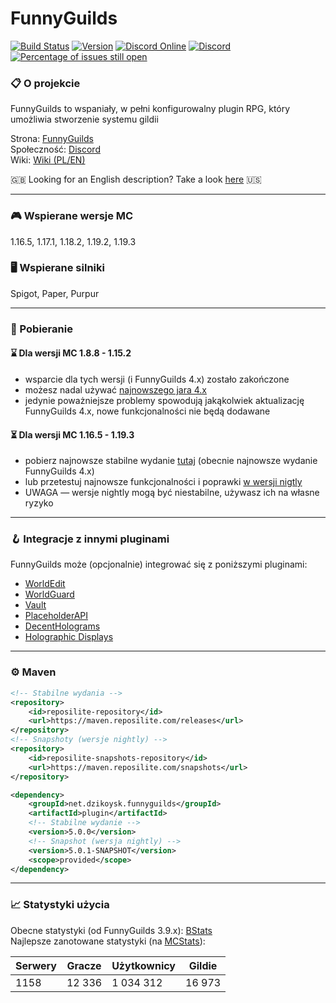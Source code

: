 # FunnyGuilds

[![Build Status](https://github.com/FunnyGuilds/FunnyGuilds/actions/workflows/gradle.yml/badge.svg)](https://github.com/FunnyGuilds/FunnyGuilds/actions/workflows/gradle.yml)
[![Version](https://repo.panda-lang.org/api/badge/latest/releases/net/dzikoysk/funnyguilds/plugin?color=42c611&name=FunnyGuilds&prefix=v)](https://ci.insertt.dev/job/FunnyGuilds/job/master/)
[![Discord Online](https://img.shields.io/discord/254623242914889729.svg)](https://discord.gg/CYvyq3u)
[![Discord](https://img.shields.io/badge/discord-funnyguilds-738bd7.svg?style=square)](https://discord.gg/CYvyq3u)
[![Percentage of issues still open](http://isitmaintained.com/badge/open/FunnyGuilds/FunnyGuilds.svg)](http://isitmaintained.com/project/FunnyGuilds/FunnyGuilds "Percentage of issues still open")

### :clipboard: O projekcie

FunnyGuilds to wspaniały, w pełni konfigurowalny plugin RPG, który umożliwia stworzenie systemu gildii

Strona: [FunnyGuilds](https://funnyguilds.dzikoysk.net)</br>
Społeczność: [Discord](https://discord.gg/CYvyq3u)</br>
Wiki: [Wiki (PL/EN)](https://github.com/FunnyGuilds/FunnyGuilds/wiki)

:gb: Looking for an English description? Take a look [here](README.md) :us:

---

### :video_game: Wspierane wersje MC

1.16.5, 1.17.1, 1.18.2, 1.19.2, 1.19.3

### :desktop_computer: Wspierane silniki

Spigot, Paper, Purpur

---

### :rocket: Pobieranie

#### :hourglass: Dla wersji MC 1.8.8 - 1.15.2

- wsparcie dla tych wersji (i FunnyGuilds 4.x) zostało zakończone
- możesz nadal używać [najnowszego jara 4.x](https://ci.insertt.dev/job/FunnyGuilds/job/4.x/)
- jedynie poważniejsze problemy spowodują jakąkolwiek aktualizację FunnyGuilds 4.x, nowe funkcjonalności nie będą dodawane

#### :hourglass_flowing_sand: Dla wersji MC 1.16.5 - 1.19.3

- pobierz najnowsze stabilne wydanie [tutaj](https://github.com/FunnyGuilds/FunnyGuilds/releases) (obecnie najnowsze wydanie FunnyGuilds 4.x)
- lub przetestuj najnowsze funkcjonalności i poprawki [w wersji nigtly](https://ci.insertt.dev/job/FunnyGuilds/job/5.x/)
- UWAGA — wersje nightly mogą być niestabilne, używasz ich na własne ryzyko

---

### :hook: Integracje z innymi pluginami

FunnyGuilds może (opcjonalnie) integrować się z poniższymi pluginami:

- [WorldEdit](https://dev.bukkit.org/projects/worldedit)
- [WorldGuard](https://dev.bukkit.org/projects/worldguard)
- [Vault](https://dev.bukkit.org/projects/vault)
- [PlaceholderAPI](https://github.com/PlaceholderAPI/PlaceholderAPI/wiki/Placeholders#funnyguilds)
- [DecentHolograms](https://www.spigotmc.org/resources/decentholograms-1-8-1-19-4-papi-support-no-dependencies.96927/)
- [Holographic Displays](https://dev.bukkit.org/projects/holographic-displays)

---

### :gear: Maven

```xml
<!-- Stabilne wydania -->
<repository>
    <id>reposilite-repository</id>
    <url>https://maven.reposilite.com/releases</url>
</repository>
<!-- Snapshoty (wersje nightly) -->
<repository>
    <id>reposilite-snapshots-repository</id>
    <url>https://maven.reposilite.com/snapshots</url>
</repository>
```

```xml
<dependency>
    <groupId>net.dzikoysk.funnyguilds</groupId>
    <artifactId>plugin</artifactId>
    <!-- Stabilne wydanie -->
    <version>5.0.0</version>
    <!-- Snapshot (wersja nightly) -->
    <version>5.0.1-SNAPSHOT</version>
    <scope>provided</scope>
</dependency>
```

---

### :chart_with_upwards_trend: Statystyki użycia

Obecne statystyki (od FunnyGuilds 3.9.x): [BStats](https://bstats.org/plugin/bukkit/FunnyGuilds)</br>
Najlepsze zanotowane statystyki (na [MCStats](http://mcstats.org/plugin/FunnyGuilds)):

| Serwery | Gracze | Użytkownicy | Gildie |
|---------|--------|-------------|--------|
| 1158    | 12 336 | 1 034 312   | 16 973 |
